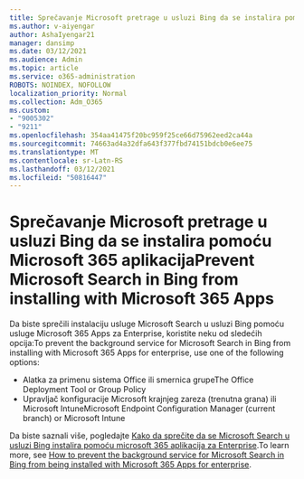 ```yaml
---
title: Sprečavanje Microsoft pretrage u usluzi Bing da se instalira pomoću Microsoft 365 aplikacija
ms.author: v-aiyengar
author: AshaIyengar21
manager: dansimp
ms.date: 03/12/2021
ms.audience: Admin
ms.topic: article
ms.service: o365-administration
ROBOTS: NOINDEX, NOFOLLOW
localization_priority: Normal
ms.collection: Adm_O365
ms.custom:
- "9005302"
- "9211"
ms.openlocfilehash: 354aa41475f20bc959f25ce66d75962eed2ca44a
ms.sourcegitcommit: 74663ad4a32dfa643f377fbd74151bdcb0e6ee75
ms.translationtype: MT
ms.contentlocale: sr-Latn-RS
ms.lasthandoff: 03/12/2021
ms.locfileid: "50816447"
---
```

# <a name="prevent-microsoft-search-in-bing-from-installing-with-microsoft-365-apps"></a><span data-ttu-id="a5665-102">Sprečavanje Microsoft pretrage u usluzi Bing da se instalira pomoću Microsoft 365 aplikacija</span><span class="sxs-lookup"><span data-stu-id="a5665-102">Prevent Microsoft Search in Bing from installing with Microsoft 365 Apps</span></span>

<span data-ttu-id="a5665-103">Da biste sprečili instalaciju usluge Microsoft Search u usluzi Bing pomoću usluge Microsoft 365 Apps za Enterprise, koristite neku od sledećih opcija:</span><span class="sxs-lookup"><span data-stu-id="a5665-103">To prevent the background service for Microsoft Search in Bing from installing with Microsoft 365 Apps for enterprise, use one of the following options:</span></span>

- <span data-ttu-id="a5665-104">Alatka za primenu sistema Office ili smernica grupe</span><span class="sxs-lookup"><span data-stu-id="a5665-104">The Office Deployment Tool or Group Policy</span></span>
- <span data-ttu-id="a5665-105">Upravljač konfiguracije Microsoft krajnjeg zareza (trenutna grana) ili Microsoft Intune</span><span class="sxs-lookup"><span data-stu-id="a5665-105">Microsoft Endpoint Configuration Manager (current branch) or Microsoft Intune</span></span>

<span data-ttu-id="a5665-106">Da biste saznali više, pogledajte [Kako da sprečite da se Microsoft Search u usluzi Bing instalira pomoću microsoft 365 aplikacija za Enterprise](https://go.microsoft.com/fwlink/?linkid=2151946).</span><span class="sxs-lookup"><span data-stu-id="a5665-106">To learn more, see [How to prevent the background service for Microsoft Search in Bing from being installed with Microsoft 365 Apps for enterprise](https://go.microsoft.com/fwlink/?linkid=2151946).</span></span>
